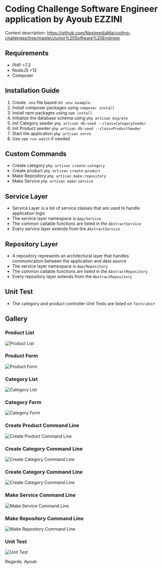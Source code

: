 #  Coding Challenge Software Engineer application by Ayoub EZZINI
Contest description:
https://github.com/NextmediaMa/coding-challenges/tree/master/Junior%20Software%20Engineer

## Requirements
- PHP >7.3
- NodeJS >12
- Composer

## Installation Guide
1. Create `.env` file based on `.env.example`.
2. Install composer packages using `composer install`
3. Install npm packages using `npm install`
4. Initialize the database schema using `php artisan migrate`
5. Init Category seeder `php artisan db:seed --class=CategorySeeder`
6. Init Product seeder `php artisan db:seed --class=ProductSeeder`
7. Start the application `php artisan serve`
8. Use `npm run watch` if needed

## Custom Commands
- Create category `php artisan create:category`
- Create product `php artisan create:product`
- Make Repository `php artisan make:repository`
- Make Service `php artisan make:service`

## Service Layer
- Service Layer is a list of service classes that are used to handle application logic
- The service layer namespace is `App/Service`
- The common callable functions are listed in the `AbstractService`
- Every service layer extends from the `AbstractService`

## Repository Layer
- A repository represents an architectural layer that handles communication between the application and data source
- The service layer namespace is `App/Repository`
- The common callable functions are listed in the `AbstractRepository`
- Every repository layer extends from the `AbstractRepository`

## Unit Test
- The category and product controller Unit Tests are listed on `Tests\Unit`

## Gallery
### Product List
![Product List](https://i.ibb.co/jrKh2T7/Product-List.jpg)

### Product Form
![Product Form](https://i.ibb.co/7nRxrWv/Product-Form.jpg)

### Category List
![Category List](https://i.ibb.co/XkCGzdJ/Category-List.jpg)

### Category Form
![Category Form](https://i.ibb.co/syfc5P1/Category-Form.jpg)

### Create Product Command Line
![Create Product Command Line](https://i.ibb.co/PWRSrMt/Create-Product.jpg)

### Create Category Command Line
![Create Category Command Line](https://i.ibb.co/nn0hNY2/Create-Category.jpg)

### Create Category Command Line
![Create Category Command Line](https://i.ibb.co/nn0hNY2/Create-Category.jpg)

### Make Service Command Line
![Make Service Command Line](https://i.ibb.co/1QWym7C/Make-Service.jpg)

### Make Repository Command Line
![Make Repository Command Line](https://i.ibb.co/sP4FqzS/Make-Repository.jpg)

### Unit Test
![Unit Test](https://i.ibb.co/zSpVvTr/UnitTest.jpg)




Regards. 
Ayoub
